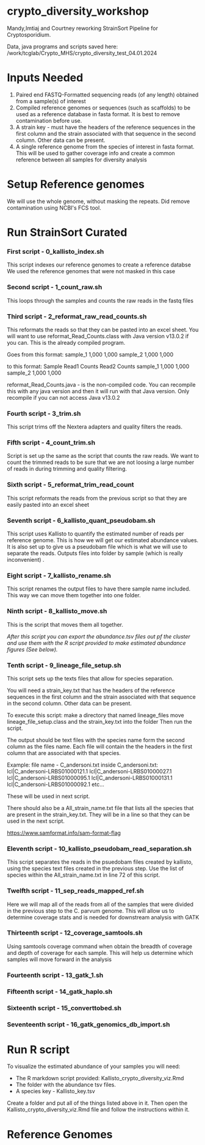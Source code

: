 # crypto_diversity_workshop
 
 Mandy,Imtiaj and Courtney reworking StrainSort Pipeline for Cryptosporidium.
 
 Data, java programs and scripts saved here:
 /work/tcglab/Crypto_MHS/crypto_diversity_test_04.01.2024
 
 
 # Inputs Needed
 1. Paired end FASTQ-Formatted sequencing reads (of any length) obtained from a sample(s) of interest
 2. Compiled reference genomes or sequences (such as scaffolds) to be used as a reference database in fasta format. It is best to remove contamination before use.
 3. A strain key - must have the headers of the reference sequences in the first column and the strain associated with that sequence in the second column. Other data can be present.
 4. A single reference genome from the species of interest in fasta format. This will be used to gather coverage info and create a common reference between all samples for diversity analysis

 # Setup Reference genomes
We will use the whole genome, without masking the repeats. Did remove contamination using NCBI's FCS tool.

 # Run StrainSort Curated
 
 ### First script - 0_kallisto_index.sh
 
 This script indexes our reference genomes to create a reference databse
 We used the reference genomes that were not masked in this case

 ### Second script - 1_count_raw.sh

This loops through the samples and counts the raw reads in the fastq files

 ### Third script - 2_reformat_raw_read_counts.sh

This reformats the reads so that they can be pasted into an excel sheet. You will want to use reformat_Read_Counts.class with Java version v13.0.2 if you can. This is the already compiled program.

Goes from this format:
sample_1
1,000
1,000
sample_2
1,000
1,000

to this format:
Sample	Read1 Counts	Read2 Counts
sample_1	1,000	1,000
sample_2	1,000	1,000

reformat_Read_Counts.java - is the non-compiled code. You can recompile this with any java version and then it will run with that Java version. Only recompile if you can not access Java v13.0.2 

 ### Fourth script - 3_trim.sh

This script trims off the Nextera adapters and quality filters the reads.

 ### Fifth script - 4_count_trim.sh

Script is set up the same as the script that counts the raw reads. 
We want to count the trimmed reads to be sure that we are not loosing a large number of reads in during trimming and quality filtering.

 ### Sixth script - 5_reformat_trim_read_count

This script reformats the reads from the previous script so that they are easily pasted into an excel sheet

 ### Seventh script - 6_kallisto_quant_pseudobam.sh

This script uses Kallisto to quantify the estimated number of reads per reference genome. This is how we will get our estimated abundance values.
It is also set up to give us a pseudobam file which is what we will use to separate the reads. 
Outputs files into folder by sample (which is really inconvenient) .

 ### Eight script - 7_kallisto_rename.sh

This script renames the output files to have there sample name included. This way we can move them together into one folder.

 ### Ninth script - 8_kallisto_move.sh

This is the script that moves them all together.

*After this script you can export the abundance.tsv files out pf the cluster and use them with the R script provided to make estimated abundance figures (See below).*

 ### Tenth script - 9_lineage_file_setup.sh

This script sets up the texts files that allow for species separation. 

You will need a strain_key.txt that has the headers of the reference sequences in the first column and the strain associated with that sequence in the second column. Other data can be present.

To execute this script:
make a directory that named lineage_files
move lineage_file_setup.class and the strain_key.txt into the folder
Then run the script.

The output should be text files with the species name form the second column as the files name. Each file will contain the the headers in the first column that are associated with that species.

Example:
file name - C_andersoni.txt
inside C_andersoni.txt:
lcl|C_andersoni-LRBS01000121.1
lcl|C_andersoni-LRBS01000027.1
lcl|C_andersoni-LRBS01000095.1
lcl|C_andersoni-LRBS01000131.1
lcl|C_andersoni-LRBS01000092.1
etc...

These will be used in next script. 

There should also be a All_strain_name.txt file that lists all the species that are present in the strain_key.txt. They will be in a line so that they can be used in the next script.

https://www.samformat.info/sam-format-flag

 ### Eleventh script - 10_kallisto_pseudobam_read_separation.sh
 
 This script separates the reads in the psuedobam files created by kallisto, using the species text files created in the previous step. 
 Use the list of species within the All_strain_name.txt in line 72 of this script. 
 
 ### Twelfth script - 11_sep_reads_mapped_ref.sh
 
 Here we will map all of the reads from all of the samples that were divided in the previous step to the C. parvum genome. 
 This will allow us to determine coverage stats and is needed for downstream analysis with GATK
 
 ### Thirteenth script - 12_coverage_samtools.sh
 
 Using samtools coverage command when obtain the breadth of coverage and depth of coverage for each sample. This will help us determine which samples will move forward in the analysis
 
 ### Fourteenth script - 13_gatk_1.sh
  
 ### Fifteenth script - 14_gatk_haplo.sh
 
 ### Sixteenth script - 15_converttobed.sh
 
 ### Seventeenth script - 16_gatk_genomics_db_import.sh
 
 ### 

 # Run R script
To visualize the estimated abundance of your samples you will need:
- The R markdown script provided: Kallisto_crypto_diversity_viz.Rmd
- The folder with the abundance tsv files. 
- A species key - Kallisto_key.tsv

Create a folder and put all of the things listed above in it. Then open the Kallisto_crypto_diversity_viz.Rmd file and follow the instructions within it.

# Reference Genomes
